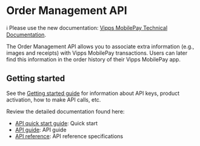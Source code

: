 <!-- START_METADATA
---
title: Introduction to the Order Management API
sidebar_label: Introduction
sidebar_position: 1
hide_table_of_contents: true
description: Use the Order Management API to associate extra information with transactions.
pagination_next: null
pagination_prev: null
---
END_METADATA -->

# Order Management API

<!-- START_COMMENT -->

ℹ️ Please use the new documentation:
[Vipps MobilePay Technical Documentation](https://developer.vippsmobilepay.com/docs/APIs/order-management-api).

<!-- END_COMMENT -->

The Order Management API allows you to associate extra information (e.g., images and receipts)
with Vipps MobilePay transactions. Users can later find this information in the order history of their Vipps MobilePay app.

## Getting started

See the
[Getting started guide](https://developer.vippsmobilepay.com/docs/getting-started/)
for information about API keys, product activation, how to make API calls, etc.

Review the detailed documentation found here:

* [API quick start guide](vipps-order-management-api-quick-start.md): Quick start
* [API guide](vipps-order-management-api.md): API guide
* [API reference](https://developer.vippsmobilepay.com/api/order-management): API reference specifications
